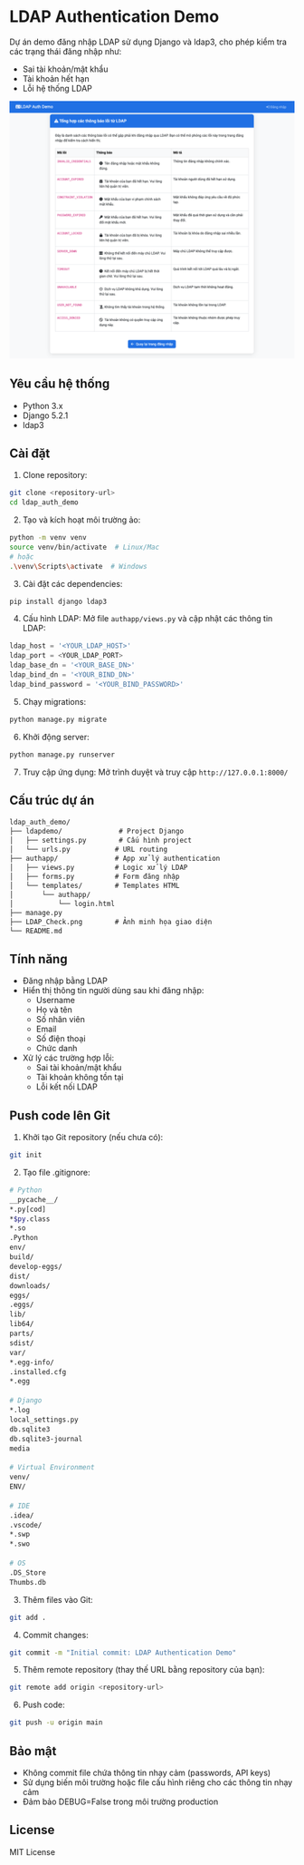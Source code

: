 # LDAP Authentication Demo

Dự án demo đăng nhập LDAP sử dụng Django và ldap3, cho phép kiểm tra các trạng thái đăng nhập như:
- Sai tài khoản/mật khẩu
- Tài khoản hết hạn
- Lỗi hệ thống LDAP

![Demo giao diện kiểm tra lỗi LDAP](images/LDAP_Check.png)

## Yêu cầu hệ thống

- Python 3.x
- Django 5.2.1
- ldap3

## Cài đặt

1. Clone repository:
```bash
git clone <repository-url>
cd ldap_auth_demo
```

2. Tạo và kích hoạt môi trường ảo:
```bash
python -m venv venv
source venv/bin/activate  # Linux/Mac
# hoặc
.\venv\Scripts\activate  # Windows
```

3. Cài đặt các dependencies:
```bash
pip install django ldap3
```

4. Cấu hình LDAP:
Mở file `authapp/views.py` và cập nhật các thông tin LDAP:
```python
ldap_host = '<YOUR_LDAP_HOST>'
ldap_port = <YOUR_LDAP_PORT>
ldap_base_dn = '<YOUR_BASE_DN>'
ldap_bind_dn = '<YOUR_BIND_DN>'
ldap_bind_password = '<YOUR_BIND_PASSWORD>'
```

5. Chạy migrations:
```bash
python manage.py migrate
```

6. Khởi động server:
```bash
python manage.py runserver
```

7. Truy cập ứng dụng:
Mở trình duyệt và truy cập `http://127.0.0.1:8000/`

## Cấu trúc dự án

```
ldap_auth_demo/
├── ldapdemo/              # Project Django
│   ├── settings.py        # Cấu hình project
│   └── urls.py           # URL routing
├── authapp/              # App xử lý authentication
│   ├── views.py          # Logic xử lý LDAP
│   ├── forms.py          # Form đăng nhập
│   └── templates/        # Templates HTML
│       └── authapp/
│           └── login.html
├── manage.py
├── LDAP_Check.png        # Ảnh minh họa giao diện
└── README.md
```

## Tính năng

- Đăng nhập bằng LDAP
- Hiển thị thông tin người dùng sau khi đăng nhập:
  - Username
  - Họ và tên
  - Số nhân viên
  - Email
  - Số điện thoại
  - Chức danh
- Xử lý các trường hợp lỗi:
  - Sai tài khoản/mật khẩu
  - Tài khoản không tồn tại
  - Lỗi kết nối LDAP

## Push code lên Git

1. Khởi tạo Git repository (nếu chưa có):
```bash
git init
```

2. Tạo file .gitignore:
```bash
# Python
__pycache__/
*.py[cod]
*$py.class
*.so
.Python
env/
build/
develop-eggs/
dist/
downloads/
eggs/
.eggs/
lib/
lib64/
parts/
sdist/
var/
*.egg-info/
.installed.cfg
*.egg

# Django
*.log
local_settings.py
db.sqlite3
db.sqlite3-journal
media

# Virtual Environment
venv/
ENV/

# IDE
.idea/
.vscode/
*.swp
*.swo

# OS
.DS_Store
Thumbs.db
```

3. Thêm files vào Git:
```bash
git add .
```

4. Commit changes:
```bash
git commit -m "Initial commit: LDAP Authentication Demo"
```

5. Thêm remote repository (thay thế URL bằng repository của bạn):
```bash
git remote add origin <repository-url>
```

6. Push code:
```bash
git push -u origin main
```

## Bảo mật

- Không commit file chứa thông tin nhạy cảm (passwords, API keys)
- Sử dụng biến môi trường hoặc file cấu hình riêng cho các thông tin nhạy cảm
- Đảm bảo DEBUG=False trong môi trường production

## License

MIT License 
